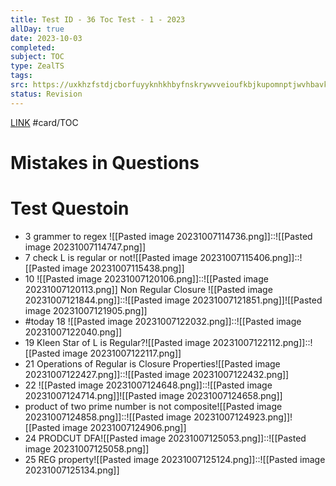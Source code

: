 ```yaml
---
title: Test ID - 36 Toc Test - 1 - 2023
allDay: true
date: 2023-10-03
completed: 
subject: TOC
type: ZealTS
tags: 
src: https://uxkhzfstdjcborfuyyknhkhbyfnskrywvveioufkbjkupomnptjwvhbavkysuhi.vercel.app/solution.html?testId=62b1b55b45b9ff36f6109f0c&test_id=4
status: Revision
---
```

[LINK](https://uxkhzfstdjcborfuyyknhkhbyfnskrywvveioufkbjkupomnptjwvhbavkysuhi.vercel.app/solution.html?testId=62b1b55b45b9ff36f6109f0c&test_id=4)
#card/TOC
# Mistakes in Questions

# Test Questoin
- 3 grammer to regex ![[Pasted image 20231007114736.png]]::![[Pasted image 20231007114747.png]] <!--SR:!2023-11-11,17,290-->
- 7 check L is regular or not![[Pasted image 20231007115406.png]]::![[Pasted image 20231007115438.png]] <!--SR:!2023-11-18,17,292-->
- 10 ![[Pasted image 20231007120106.png]]::![[Pasted image 20231007120113.png]] <!--SR:!2023-11-05,4,273-->
Non Regular Closure ![[Pasted image 20231007121844.png]]::![[Pasted image 20231007121851.png]]![[Pasted image 20231007121905.png]] <!--SR:!2023-11-03,2,232-->
- #today 18 ![[Pasted image 20231007122032.png]]::![[Pasted image 20231007122040.png]] <!--SR:!2023-10-29,4,272-->
- 19 Kleen Star of L is Regular?![[Pasted image 20231007122112.png]]::![[Pasted image 20231007122117.png]] <!--SR:!2023-11-04,3,252-->
- 21 Operations of Regular is Closure Properties![[Pasted image 20231007122427.png]]::![[Pasted image 20231007122432.png]] <!--SR:!2023-11-15,14,292-->
- 22 ![[Pasted image 20231007124648.png]]::![[Pasted image 20231007124714.png]]![[Pasted image 20231007124658.png]] <!--SR:!2023-11-04,3,252-->
- product of two prime number is not composite![[Pasted image 20231007124858.png]]::![[Pasted image 20231007124923.png]]![[Pasted image 20231007124906.png]] <!--SR:!2023-10-26,1,232-->
- 24 PRODCUT DFA![[Pasted image 20231007125053.png]]::![[Pasted image 20231007125058.png]] <!--SR:!2023-11-15,14,292-->
- 25 REG property![[Pasted image 20231007125124.png]]::![[Pasted image 20231007125134.png]]